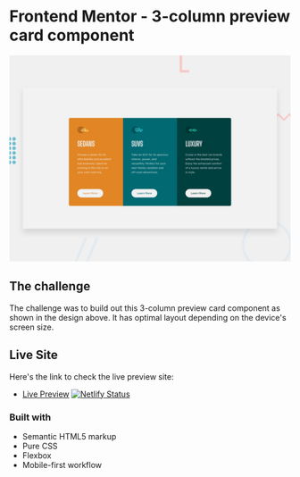 # Frontend Mentor - 3-column preview card component

![Design preview for the 3-column preview card component coding challenge](./design/desktop-preview.jpg)

## The challenge

The challenge was to build out this 3-column preview card component as shown in the design above. It has optimal layout depending on the device's screen size.

## Live Site

Here's the link to check the live preview site:

- [Live Preview](https://3-column-card-01.netlify.app/)
[![Netlify Status](https://api.netlify.com/api/v1/badges/b52a7d1d-c151-41a4-ac30-1a9434325d4a/deploy-status)](https://app.netlify.com/sites/3-column-card-01/deploys)

### Built with

- Semantic HTML5 markup
- Pure CSS
- Flexbox
- Mobile-first workflow
